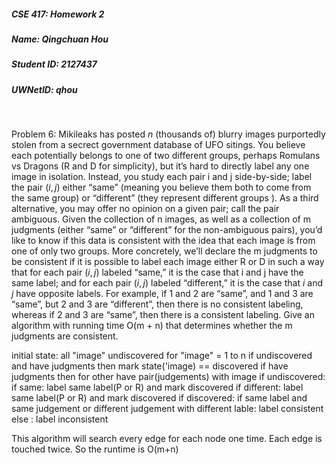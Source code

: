 ##### CSE 417: Homework 2
##### Name: Qingchuan Hou
##### Student ID: 2127437
##### UWNetID: qhou
<br/>

Problem 6:
Mikileaks has posted $n$ (thousands of) blurry images purportedly stolen from a secrect government database of UFO sitings. You believe each potentially belongs to one of two different groups, perhaps Romulans vs Dragons (R and D for simplicity), but it’s hard to directly label any one image in isolation.
Instead, you study each pair i and j side-by-side; label the pair $(i, j)$ either “same” (meaning you believe them both to come from the same group) or “different” (they represent different groups ). As a third alternative, you may offer no opinion on a given pair; call the pair ambiguous.
Given the collection of n images, as well as a collection of m judgments (either “same” or “different” for the non-ambiguous pairs), you’d like to know if this data is consistent with the idea that each image is from one of only two groups. More concretely, we’ll declare the m judgments to be consistent if it is possible to label each image either R or D in such a way that for each pair $(i, j)$ labeled “same,” it is the case that i and j have the same label; and for each pair $(i, j)$ labeled “different,” it is the case that $i$ and $j$ have opposite labels. For example, if 1 and 2 are “same”, and 1 and 3 are “same”, but 2 and 3 are “different”, then there is no consistent labeling, whereas if 2 and 3 are “same”, then there is a consistent labeling.
Give an algorithm with running time O(m + n) that determines whether the m judgments are consistent.


initial state: all "image" undiscovered
for "image" = 1 to n
    if undiscovered and have judgments then
        mark state('image) == discovered
    if have judgments then
            for other have pair(judgements) with image
                if undiscovered:
                    if same: label same label(P or R) and mark discovered
                    if different: label same label(P or R) and mark discovered
                if discovered:
                    if same label and same judgement or different judgement with different lable: label consistent
                    else : label inconsistent
 
            
This algorithm will search every edge for each node one time. Each edge is touched twice. So the runtime is O(m+n)